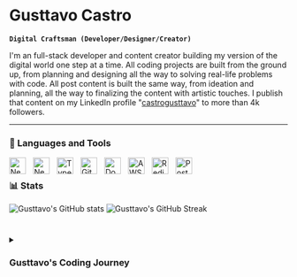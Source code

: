 # Gusttavo Castro

**`Digital Craftsman (Developer/Designer/Creator)`**

I'm an full-stack developer and content creator building my version of the digital world one step at a time. All coding projects are built from the ground up, from planning and designing all the way to solving real-life problems with code. All post content is built the same way, from ideation and planning, all the way to finalizing the content with artistic touches. I publish that content on my LinkedIn profile "[castrogusttavo](https://www.linkedin.com/in/castrogusttavo)" to more than 4k followers.

---

### 🧰 Languages and Tools

<img align="left" alt="NextJS" width="30px" style="padding-right:10px;" src="https://cdn.jsdelivr.net/gh/devicons/devicon/icons/nextjs/nextjs-original.svg" />
<img align="left" alt="NestJS" width="30px" style="padding-right:10px;" src="https://cdn.jsdelivr.net/gh/devicons/devicon/icons/nestjs/nestjs-original.svg" />
<img align="left" alt="TypeScript" width="30px" style="padding-right:10px;" src="https://cdn.jsdelivr.net/gh/devicons/devicon/icons/typescript/typescript-plain.svg" />
<img align="left" alt="Git" width="30px" style="padding-right:10px;" src="https://cdn.jsdelivr.net/gh/devicons/devicon/icons/git/git-original.svg" />
<img align="left" alt="Docker" width="30px" style="padding-right:10px;" src="https://cdn.jsdelivr.net/gh/devicons/devicon/icons/docker/docker-original.svg" />
<img align="left" alt="AWS" width="30px" style="padding-right:10px;" src="https://cdn.jsdelivr.net/gh/devicons/devicon@latest/icons/amazonwebservices/amazonwebservices-original-wordmark.svg" />
<img align="left" alt="Redis" width="30px" style="padding-right:10px;" src="https://cdn.jsdelivr.net/gh/devicons/devicon/icons/redis/redis-original.svg" />
<img align="left" alt="PostgreSQL" width="30px" style="padding-right:10px;" src="https://cdn.jsdelivr.net/gh/devicons/devicon/icons/postgresql/postgresql-original.svg" />
<br />

### 📊 Stats

![Gusttavo's GitHub stats](https://github-readme-stats.vercel.app/api?username=castrogusttavo&show_icons=true&theme=dark)
![Gusttavo's GitHub Streak](https://streak-stats.demolab.com/?user=castrogusttavo&theme=dark-minimalist&hide_border=true&short_numbers=true)

#

<details>
 <summary><h3>Gusttavo's Coding Journey</h3></summary>
I'm a Developer Experience Engineer at code.dev, where I build tools, workflows, and interfaces that reduce friction and help developers move faster — with performance, clarity, and simplicity in mind.

My core expertise is in front-end development using Next.js and NestJS, but I also have hands-on experience across the stack. I've worked on distributed systems with microservice orchestration, Docker-based     environments, asynchronous processing with RabbitMQ, and background workers.    

I’m comfortable implementing caching strategies (Cache Aside), real-time communication using WebSockets, automated tests with Jest and Cypress, and CI/CD pipelines for fast, reliable delivery. I build APIs      with a strong focus on scalability, maintainability, and developer-friendly design.

I believe good architecture should empower developers — not slow them down. That’s why I'm focused on continuously improving Developer Experience at every level of the stack.

Feel free to connect or reach out if you'd like to talk more. <br/>
[website]: https://fkcodes.com <br/>
[youtube]: https://youtube.com/fknight
